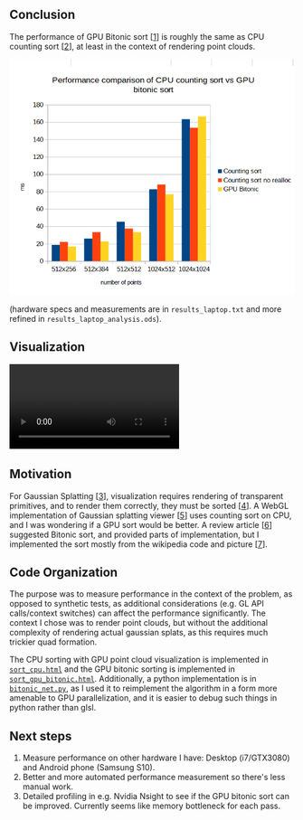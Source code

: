 ## Conclusion

The performance of GPU Bitonic sort [[1]] is roughly the same as CPU counting sort [[2]], at least in the context of rendering point clouds.

![Results chart](results_laptop_chart.png)

(hardware specs and measurements are in `results_laptop.txt` and more refined in `results_laptop_analysis.ods`).

## Visualization
![visualization video](visualization_video.mp4)

## Motivation
For Gaussian Splatting [[3]], visualization requires rendering of transparent primitives, and to render them correctly, they must be sorted [[4]]. A WebGL implementation of Gaussian splatting viewer [[5]] uses counting sort on CPU, and I was wondering if a GPU sort would be better. A review article [[6]] suggested Bitonic sort, and provided parts of implementation, but I implemented the sort mostly from the wikipedia code and picture [[7]].

## Code Organization
The purpose was to measure performance in the context of the problem, as opposed to synthetic tests, as additional considerations (e.g. GL API calls/context switches) can affect the performance significantly. The context I chose was to render point clouds, but without the additional complexity of rendering actual gaussian splats, as this requires much trickier quad formation.

The CPU sorting with GPU point cloud visualization is implemented in [`sort_cpu.html`](sort_cpu.html) and the GPU bitonic sorting is implemented in [`sort_gpu_bitonic.html`](sort_gpu_bitonic.html). Additionally, a python implementation is in [`bitonic_net.py`](bitonic_net.py), as I used it to reimplement the algorithm in a form more amenable to GPU parallelization, and it is easier to debug such things in python rather than glsl.

## Next steps
1. Measure performance on other hardware I have: Desktop (i7/GTX3080) and Android phone (Samsung S10).
2. Better and more automated performance measurement so there's less manual work.
3. Detailed profiling in e.g. Nvidia Nsight to see if the GPU bitonic sort can be improved. Currently seems like memory bottleneck for each pass.



[1]: https://en.wikipedia.org/wiki/Bitonic_sorter

[2]: https://en.wikipedia.org/wiki/Counting_sort

[3]: https://repo-sam.inria.fr/fungraph/3d-gaussian-splatting/

[4]: https://shaderfun.com/2020/09/20/why-transparency-is-hard/

[5]: https://github.com/antimatter15/splat/

[6]: <https://developer.nvidia.com/gpugems/gpugems2/part-vi-simulation-and-numerical-algorithms/chapter-46-improved-gpu-sorting>

[7]: https://en.wikipedia.org/wiki/Bitonic_sorter#How_the_algorithm_works
